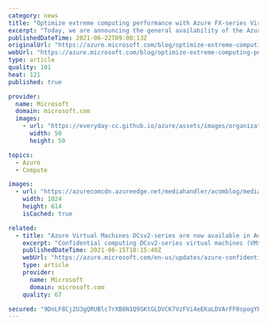 ```yaml
---
category: news
title: "Optimize extreme computing performance with Azure FX-series Virtual Machines"
excerpt: "Today, we are announcing the general availability of the Azure FX-series Virtual Machines available in four regions. Azure FX-series Virtual Machines—based on the 2nd Generation Intel Xeon Scalable Processor—feature a high-performing central processing unit (CPU) clock speed per single core of up to"
publishedDateTime: 2021-06-22T09:00:13Z
originalUrl: "https://azure.microsoft.com/blog/optimize-extreme-computing-performance-with-azure-fxseries-virtual-machines/"
webUrl: "https://azure.microsoft.com/blog/optimize-extreme-computing-performance-with-azure-fxseries-virtual-machines/"
type: article
quality: 101
heat: 121
published: true

provider:
  name: Microsoft
  domain: microsoft.com
  images:
    - url: "https://everyday-cc.github.io/azure/assets/images/organizations/microsoft.com-50x50.jpg"
      width: 50
      height: 50

topics:
  - Azure
  - Compute

images:
  - url: "https://azurecomcdn.azureedge.net/mediahandler/acomblog/media/Default/blog/6ae7d1ab-a68b-4e5d-b731-f05fce192011.png"
    width: 1024
    height: 614
    isCached: true

related:
  - title: "Azure Virtual Machines DCsv2-series are now available in Australia"
    excerpt: "Confidential computing DCsv2-series virtual machines (VMs) are now available in Australia"
    publishedDateTime: 2021-06-15T18:15:40Z
    webUrl: "https://azure.microsoft.com/en-us/updates/azure-confidential-computing-available-in-australia/"
    type: article
    provider:
      name: Microsoft
      domain: microsoft.com
    quality: 67

secured: "9DnLF8Cj2U3gQRUBlc7rXB8N1Q9SKtGLDVCK7VzFVi4eEKaLDVArFF0spogYPBb2Oav37frgAtMTRxzde7f/tgEFmao8G3R8GbfzYE771wxfuZFYv3OwrwJyBh0lkls1UB//elKlxFtrG+QfIesA+x8e36UGisOWIhCIDxYM9YnZU68ZqJuq9CC8pkcgUAfe/TLBgBXk0SZNJPw8pTInznfzRzRkTXXVkuq1JwrKQhbKTafdZtXRCk9cLYsIRlXYWIm0DjbMNS5MURqkk3HdouW5A+fUK7894LYdznqE+7H5ycZGMpqTtpceL2x9oLCTSJS0xQITBuEBsKSxrT+GXQWjxsUvj9GZY9+hC1lq79o=;Pjlchx7i9rgFJoGPutzFPw=="
---
```



